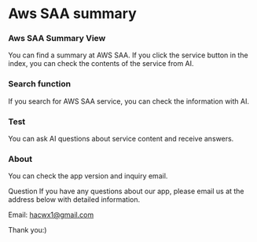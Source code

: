 # Aws SAA summary

### Aws SAA Summary View
You can find a summary at AWS SAA. If you click the service button in the index, you can check the contents of the service from AI.

### Search function
If you search for AWS SAA service, you can check the information with AI.

### Test
You can ask AI questions about service content and receive answers.

### About
You can check the app version and inquiry email.

Question
If you have any questions about our app, please email us at the address below with detailed information.

Email: hacwx1@gmail.com

Thank you:)

